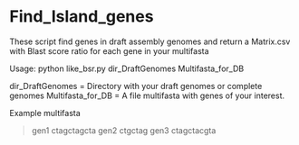 # Find_Island_genes

These script find genes in draft assembly genomes and return a Matrix.csv with Blast score ratio for each gene in your multifasta

Usage:
        python like_bsr.py dir_DraftGenomes Multifasta_for_DB
        
  
dir_DraftGenomes = Directory with your draft genomes or complete genomes
Multifasta_for_DB = A file multifasta with genes of your interest. 

Example multifasta
>gen1
ctagctagcta
>gen2
ctgctag
>gen3
ctagctacgta

